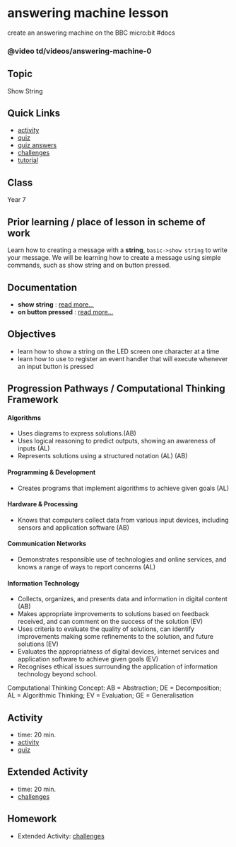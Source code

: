 # answering machine lesson

create an answering machine on the BBC micro:bit #docs

### @video td/videos/answering-machine-0

## Topic

Show String

## Quick Links

* [activity](/lessons/answering-machine/activity)
* [quiz](/lessons/answering-machine/quiz)
* [quiz answers](/lessons/answering-machine/quiz-answers)
* [challenges](/lessons/answering-machine/challenges)
* [tutorial](/lessons/answering-machine/tutorial)

## Class

Year 7

## Prior learning / place of lesson in scheme of work

Learn how to creating a message with a **string**, `basic->show string` to write your message. We will be learning how to create a message using simple commands, such as show string and on button pressed.

## Documentation

* **show string** : [read more...](/reference/basic/show-string)
* **on button pressed** : [read more...](/reference/input/on-button-pressed)

## Objectives

* learn how to show a string on the LED screen one character at a time
* learn how to use to register an event handler that will execute whenever an input button is pressed

## Progression Pathways / Computational Thinking Framework

#### Algorithms

* Uses diagrams to express solutions.(AB)
*  Uses logical reasoning to predict  outputs, showing an awareness of inputs (AL)
* Represents solutions using a structured notation (AL) (AB)

#### Programming & Development

* Creates programs that implement algorithms to achieve given goals (AL)

#### Hardware & Processing

* Knows that computers collect data from various input devices, including sensors and application software (AB)

#### Communication Networks

* Demonstrates responsible use of technologies and online services, and knows a range of ways to report concerns (AL)

#### Information Technology

* Collects, organizes, and presents data and information in digital content (AB)
* Makes appropriate improvements to solutions based on feedback received, and can comment on the success of the solution (EV)
* Uses criteria to evaluate the quality of solutions, can identify improvements making some refinements to the solution, and future  solutions (EV)
* Evaluates the appropriatness of digital devices, internet services and application software to achieve given goals (EV)
* Recognises ethical issues surrounding the application of information technology beyond school.

Computational Thinking Concept: AB = Abstraction; DE = Decomposition; AL = Algorithmic Thinking; EV = Evaluation; GE = Generalisation

## Activity

* time: 20 min.
* [activity](/lessons/answering-machine/activity)
* [quiz](/lessons/answering-machine/quiz)

## Extended Activity

* time: 20 min.
* [challenges](/lessons/answering-machine/challenges)

## Homework

* Extended Activity: [challenges](/lessons/answering-machine/challenges)

